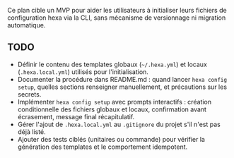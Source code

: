 Ce plan cible un MVP pour aider les utilisateurs à initialiser leurs fichiers de configuration hexa via la CLI, sans mécanisme de versionnage ni migration automatique.

## TODO
- Définir le contenu des templates globaux (`~/.hexa.yml`) et locaux (`.hexa.local.yml`) utilisés pour l'initialisation.
- Documenter la procédure dans README.md : quand lancer `hexa config setup`, quelles sections renseigner manuellement, et précautions sur les secrets.
- Implémenter `hexa config setup` avec prompts interactifs : création conditionnelle des fichiers globaux et locaux, confirmation avant écrasement, message final récapitulatif.
- Gérer l'ajout de `.hexa.local.yml` au `.gitignore` du projet s'il n'est pas déjà listé.
- Ajouter des tests ciblés (unitaires ou commande) pour vérifier la génération des templates et le comportement idempotent.
